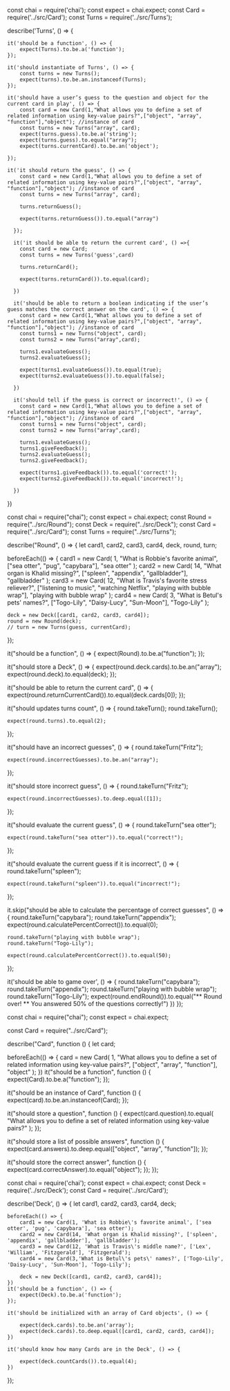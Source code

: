 const chai = require('chai');
const expect = chai.expect;
const Card = require('../src/Card');
const Turns = require('../src/Turns');

describe('Turns', () => {

    it('should be a function', () => {
        expect(Turns).to.be.a('function');
    });

    it('should instantiate of Turns', () => {
        const turns = new Turns();
        expect(turns).to.be.an.instanceof(Turns);
    });

    it('should have a user’s guess to the question and object for the current card in play', () => {
        const card = new Card(1,"What allows you to define a set of related information using key-value pairs?",["object", "array", "function"],"object"); //instance of card
        const turns = new Turns("array", card);
        expect(turns.guess).to.be.a('string');
        expect(turns.guess).to.equal("array");
        expect(turns.currentCard).to.be.an('object');

    });

    it('it should return the guess', () => {
        const card = new Card(1,"What allows you to define a set of related information using key-value pairs?",["object", "array", "function"],"object"); //instance of card
        const turns = new Turns("array", card);

        turns.returnGuess();

        expect(turns.returnGuess()).to.equal("array")

      });

      it('it should be able to return the current card', () =>{
        const card = new Card;
        const turns = new Turns('guess',card)

        turns.returnCard();

        expect(turns.returnCard()).to.equal(card);

      })

      it('should be able to return a boolean indicating if the user’s guess matches the correct answer on the card', () => {
        const card = new Card(1,"What allows you to define a set of related information using key-value pairs?",["object", "array", "function"],"object"); //instance of card
        const turns1 = new Turns("object", card);
        const turns2 = new Turns("array",card);

        turns1.evaluateGuess();
        turns2.evaluateGuess();

        expect(turns1.evaluateGuess()).to.equal(true);
        expect(turns2.evaluateGuess()).to.equal(false);

      })

      it('should tell if the guess is correct or incorrect!', () => {
        const card = new Card(1,"What allows you to define a set of related information using key-value pairs?",["object", "array", "function"],"object"); //instance of card
        const turns1 = new Turns("object", card);
        const turns2 = new Turns("array",card);

        turns1.evaluateGuess();
        turns1.giveFeedback();
        turns2.evaluateGuess();
        turns2.giveFeedback();

        expect(turns1.giveFeedback()).to.equal('correct!');
        expect(turns2.giveFeedback()).to.equal('incorrect!');

      })
})










const chai = require("chai");
const expect = chai.expect;
const Round = require("../src/Round");
const Deck = require("../src/Deck");
const Card = require("../src/Card");
const Turns = require("../src/Turns");

describe("Round", () => {
  let card1, card2, card3, card4, deck, round, turn;

  beforeEach(() => {
    card1 = new Card(
      1,
      "What is Robbie's favorite animal",
      ["sea otter", "pug", "capybara"],
      "sea otter"
    );
    card2 = new Card(
      14,
      "What organ is Khalid missing?",
      ["spleen", "appendix", "gallbladder"],
      "gallbladder"
    );
    card3 = new Card(
      12,
      "What is Travis's favorite stress reliever?",
      ["listening to music", "watching Netflix", "playing with bubble wrap"],
      "playing with bubble wrap"
    );
    card4 = new Card(
      3,
      "What is Betul's pets' names?",
      ["Togo-Lily", "Daisy-Lucy", "Sun-Moon"],
      "Togo-Lily"
    );

    deck = new Deck([card1, card2, card3, card4]);
    round = new Round(deck);
    // turn = new Turns(guess, currentCard);
  });

  it("should be a function", () => {
    expect(Round).to.be.a("function");
  });

  it("should store a Deck", () => {
    expect(round.deck.cards).to.be.an("array");
    expect(round.deck).to.equal(deck);
  });

  it("should be able to return the current card", () => {
    expect(round.returnCurrentCard()).to.equal(deck.cards[0]);
  });

  it("should updates turns count", () => {
    round.takeTurn();
    round.takeTurn();

    expect(round.turns).to.equal(2);
  });

  it("should have an incorrect guesses", () => {
    round.takeTurn("Fritz");

    expect(round.incorrectGuesses).to.be.an("array");
  });

  it("should store incorrect guess", () => {
    round.takeTurn("Fritz");

    expect(round.incorrectGuesses).to.deep.equal([1]);
  });

  it("should evaluate the current guess", () => {
    round.takeTurn("sea otter");

    expect(round.takeTurn("sea otter")).to.equal("correct!");
  });

  it("should evaluate the current guess if it is incorrect", () => {
    round.takeTurn("spleen");

    expect(round.takeTurn("spleen")).to.equal("incorrect!");
  });

  it.skip("should be able to calculate the percentage of correct guesses", () => {
    round.takeTurn("capybara");
    round.takeTurn("appendix");
    expect(round.calculatePercentCorrect()).to.equal(0);

    round.takeTurn("playing with bubble wrap");
    round.takeTurn("Togo-Lily");

    expect(round.calculatePercentCorrect()).to.equal(50);
  });

  it('should be able to game over', () => {
    round.takeTurn("capybara");
    round.takeTurn("appendix");
    round.takeTurn("playing with bubble wrap");
    round.takeTurn("Togo-Lily");
    expect(round.endRound()).to.equal("** Round over! ** You answered 50% of the questions correctly!")
  })
});





const chai = require("chai");
const expect = chai.expect;

const Card = require("../src/Card");

describe("Card", function () {
  let card;

  beforeEach(() => {
    card = new Card(
      1,
      "What allows you to define a set of related information using key-value pairs?",
      ["object", "array", "function"],
      "object"
    );
  })
  it("should be a function", function () {
    expect(Card).to.be.a("function");
  });

  it("should be an instance of Card", function () {
    expect(card).to.be.an.instanceof(Card);
  });

  it("should store a question", function () {
    expect(card.question).to.equal(
      "What allows you to define a set of related information using key-value pairs?"
    );
  });

  it("should store a list of possible answers", function () {
    expect(card.answers).to.deep.equal(["object", "array", "function"]);
  });

  it("should store the correct answer", function () {
    expect(card.correctAnswer).to.equal("object");
  });
});





const chai = require('chai');
const expect = chai.expect;
const Deck = require('../src/Deck');
const Card = require('../src/Card');

describe('Deck', () => {
    let card1, card2, card3, card4, deck;

    beforeEach(() => {
        card1 = new Card(1, 'What is Robbie\'s favorite animal', ['sea otter', 'pug', 'capybara'], 'sea otter');
        card2 = new Card(14, 'What organ is Khalid missing?', ['spleen', 'appendix', 'gallbladder'], 'gallbladder');
        card3 = new Card(12, 'What is Travis\'s middle name?', ['Lex', 'William', 'Fitzgerald'], 'Fitzgerald');
        card4 = new Card(3,'What is Betul\'s pets\' names?', ['Togo-Lily', 'Daisy-Lucy', 'Sun-Moon'], 'Togo-Lily');

        deck = new Deck([card1, card2, card3, card4]);
    })
    it('should be a function', () => {
        expect(Deck).to.be.a('function');
    });

    it('should be initialized with an array of Card objects', () => {

        expect(deck.cards).to.be.an('array');
        expect(deck.cards).to.deep.equal([card1, card2, card3, card4]);
    })

    it('should know how many Cards are in the Deck', () => {

        expect(deck.countCards()).to.equal(4);
    })

});
